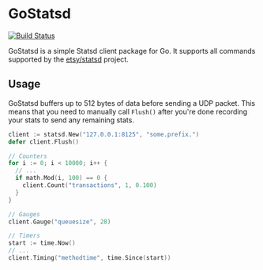 GoStatsd
========

[![Build Status](https://travis-ci.org/stvp/gostatsd.png)](https://travis-ci.org/stvp/gostatsd)

GoStatsd is a simple Statsd client package for Go. It supports all commands
supported by the [etsy/statsd](https://github.com/etsy/statsd/) project.

Usage
-----

GoStatsd buffers up to 512 bytes of data before sending a UDP packet. This means
that you need to manually call `Flush()` after you're done recording your stats
to send any remaining stats.

```go
client := statsd.New("127.0.0.1:8125", "some.prefix.")
defer client.Flush()

// Counters
for i := 0; i < 10000; i++ {
  // ...
  if math.Mod(i, 100) == 0 {
    client.Count("transactions", 1, 0.100)
  }
}

// Gauges
client.Gauge("queuesize", 28)

// Timers
start := time.Now()
// ...
client.Timing("methodtime", time.Since(start))
```

